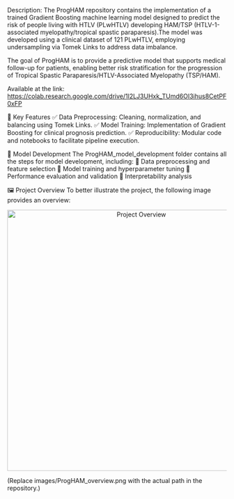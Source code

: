 Description:
The ProgHAM repository contains the implementation of a trained Gradient Boosting machine learning model designed to predict the risk of people living with HTLV (PLwHTLV) developing HAM/TSP (HTLV-1-associated myelopathy/tropical spastic paraparesis).The model was developed using a clinical dataset of 121 PLwHTLV, employing undersampling via Tomek Links to address data imbalance.

The goal of ProgHAM is to provide a predictive model that supports medical follow-up for patients, enabling better risk stratification for the progression of Tropical Spastic Paraparesis/HTLV-Associated Myelopathy (TSP/HAM).

Available at the link:
https://colab.research.google.com/drive/1l2LJ3UHxk_TUmd6OI3ihus8CetPF0xFP

🔬 Key Features
✅ Data Preprocessing: Cleaning, normalization, and balancing using Tomek Links.
✅ Model Training: Implementation of Gradient Boosting for clinical prognosis prediction.
✅ Reproducibility: Modular code and notebooks to facilitate pipeline execution.

📂 Model Development
The ProgHAM_model_development folder contains all the steps for model development, including:
📌 Data preprocessing and feature selection
📌 Model training and hyperparameter tuning
📌 Performance evaluation and validation
📌 Interpretability analysis

🖼 Project Overview
To better illustrate the project, the following image provides an overview:

<p align="center"> <img src="images/ProgHAM_overview.png" alt="Project Overview" width="600"> </p>
(Replace images/ProgHAM_overview.png with the actual path in the repository.)
